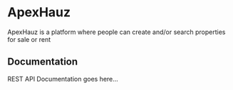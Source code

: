 # ApexHauz
ApexHauz is a platform where people can create and/or search properties for sale or rent

## Documentation
REST API Documentation goes here...


